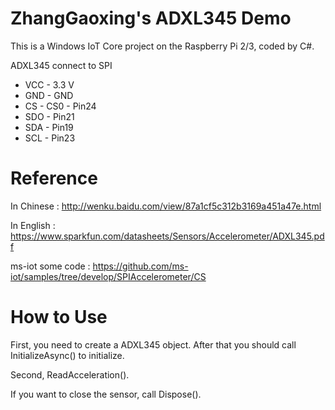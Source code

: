 # ZhangGaoxing's ADXL345 Demo
This is a Windows IoT Core project on the Raspberry Pi 2/3, coded by C#.

ADXL345 connect to SPI
* VCC - 3.3 V
* GND -  GND
* CS - CS0 - Pin24
* SDO - Pin21
* SDA - Pin19
* SCL - Pin23

# Reference
In Chinese : http://wenku.baidu.com/view/87a1cf5c312b3169a451a47e.html

In English : https://www.sparkfun.com/datasheets/Sensors/Accelerometer/ADXL345.pdf

ms-iot some code : https://github.com/ms-iot/samples/tree/develop/SPIAccelerometer/CS

# How to Use
First, you need to create a ADXL345 object. After that you should call InitializeAsync() to initialize. 

Second, ReadAcceleration(). 

If you want to close the sensor, call Dispose().
